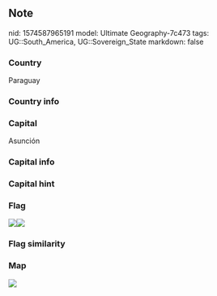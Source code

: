 ## Note
nid: 1574587965191
model: Ultimate Geography-7c473
tags: UG::South_America, UG::Sovereign_State
markdown: false

### Country
Paraguay

### Country info


### Capital
Asunción

### Capital info


### Capital hint


### Flag
<img src="ug-flag-paraguay-blur.svg"><img src=
"ug-flag-paraguay.svg">

### Flag similarity


### Map
<img src="ug-map-paraguay.png">

